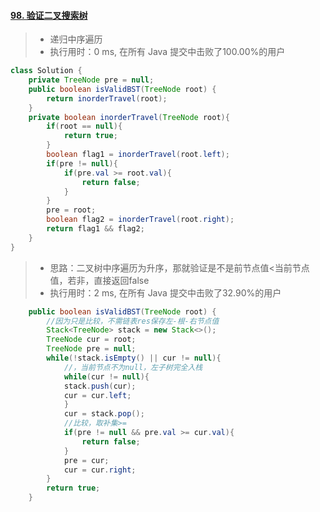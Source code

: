 #### [98. 验证二叉搜索树](https://leetcode-cn.com/problems/validate-binary-search-tree/)

> - 递归中序遍历
> - 执行用时：0 ms, 在所有 Java 提交中击败了100.00%的用户

``` java 
class Solution {
    private TreeNode pre = null;
    public boolean isValidBST(TreeNode root) {
        return inorderTravel(root);
    }
    private boolean inorderTravel(TreeNode root){
        if(root == null){
            return true;
        }
        boolean flag1 = inorderTravel(root.left);
        if(pre != null){
            if(pre.val >= root.val){
                return false;
            }
        }
        pre = root;
        boolean flag2 = inorderTravel(root.right);
        return flag1 && flag2;
    }
}
```

> - 思路：二叉树中序遍历为升序，那就验证是不是前节点值<当前节点值，若非，直接返回false
> - 执行用时：2 ms, 在所有 Java 提交中击败了32.90%的用户

```java
    public boolean isValidBST(TreeNode root) {
        //因为只是比较，不需链表res保存左-根-右节点值
        Stack<TreeNode> stack = new Stack<>();     
        TreeNode cur = root;
        TreeNode pre = null;
        while(!stack.isEmpty() || cur != null){
            //，当前节点不为null，左子树完全入栈
            while(cur != null){
            stack.push(cur);
            cur = cur.left;
            }
            cur = stack.pop();      
            //比较，取补集>=
            if(pre != null && pre.val >= cur.val){
                return false;
            }
            pre = cur;
            cur = cur.right;
        }
        return true;
    }
```

